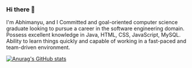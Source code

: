 ### Hi there 👋
I'm Abhimanyu, and I Committed and goal-oriented computer science graduate looking to pursue a career in the software engineering domain. Possess excellent knowledge in Java, HTML, CSS, JavaScript, MySQL. Ability to learn things quickly and capable of working in a fast-paced and team-driven environment.


[![Anurag's GitHub stats](https://github-readme-stats.vercel.app/api?username=Mrpool720)](https://github.com/anuraghazra/github-readme-stats)
